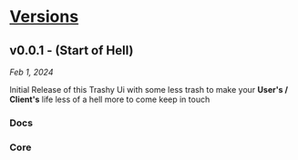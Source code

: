 # [Versions](https://github.com/Riteshp2001/UniqueTrashUi.git)

## v0.0.1 - (Start of Hell)

<!-- Not much of a Readme generating guy will improve over time -->

_Feb 1, 2024_

Initial Release of this Trashy Ui with some less trash to make your **User's / Client's** life less of a hell more to come keep in touch

### Docs


### Core

